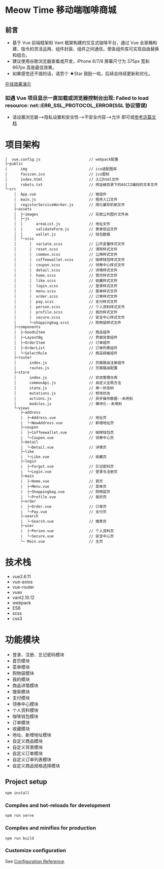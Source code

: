 # Meow Time 移动端咖啡商城

## 前言

- 基于 Vue 前端框架和 Vant 框架构建的交互式咖啡平台，通过 Vue 全家桶构建、指令的灵活运用、组件封装、组件之间通信，使各组件库可实现自由替换和组合。
- 建议使用谷歌浏览器查看或开发，iPhone 6/7/8 屏幕尺寸为 375px 宽和 667px 高是最佳效果。
- 如果感觉还不错的话，请赏个 ★Star 鼓励一哈，后续会持续更新和优化。

<a href="https://dcanmera.github.io/meowtime/" target="_blank">在线效果演示</a>

### 如遇 Vue 项目显示一直加载或浏览器控制台出现: Failed to load resource: net::ERR_SSL_PROTOCOL_ERROR(SSL 协议错误)

- 请设置浏览器-->隐私设置和安全性-->不安全内容-->允许 即可或<a href="https://www.cnblogs.com/wqkeep/p/13748676.html" target="_blank">参考这篇文档</a>

# 项目架构

```
│  vue.config.js                      // webpack配置
├─public
|      img                            // ico适配图库
│      favicon.ico                    // ico图标
│      index.html                     // 入口html文件
│      robots.txt                     // 网站根目录下的ASCII编码的文本文件
└─src
    │  App.vue                        // 根组件
    │  main.js                        // 程序入口文件
    │  registerServiceWorker.js       // 简化缓存机制文件
    ├─assets
    │  ├─images                       // 存放公共图片文件夹
    │  ├─js
    │  │      areaList.js             // 地址文件
    │  │      validateForm.js         // 表单验证文件
    │  │      wallet.js               // 钱包数据
    │  └─scss
    │      │  variate.scss            // 公共变量样式文件
    │      │  reset.scss              // 清除样式文件
    │      │  common.scss             // 公用样式文件
    │      │  coffeewallet.scss       // 咖啡钱包样式文件
    │      │  coupon.scss             // 领券中心样式文件
    │      │  detail.scss             // 详情样式文件
    │      │  home.scss               // 首页样式文件
    │      │  like.scss               // 收藏样式文件
    │      │  login.scss              // 登录样式文件
    │      │  menu.scss               // 菜单样式文件
    │      │  order.scss              // 订单样式文件
    │      │  pay.scss                // 支付样式文件
    │      │  person.scss             // 个人资料样式文件
    │      │  profile.scss            // 我的样式文件
    │      │  secure.scss             // 安全中心样式文件
    │      └─shoppingbag.scss         // 购物袋样式文件
    ├─components
    │  ├─GoodsItem                    // 商品组件
    │  ├─LayoutBg                     // 界面背景组件
    │  ├─OrderItem                    // 订单组件
    │  ├─OrderList                    // 订单列表组件
    │  └─SelectRule                   // 商品规格组件
    ├─router
    │      index.js                   // 页面路由注册组件
    │      routes.js                  // 页面路由配置
    ├─store
    │      index.js                   // 状态管理仓库
    │      commonApi.js               // 自定义全局方法
    │      state.js                   // 单一状态树
    │      mutations.js               // 修改状态
    │      actions.js                 // 异步操作数据--未用到
    │      modules.js                 // 模块化--未用到
    └─views
       ├─address
       |  ├─Address.vue               // 地址页
       |  └─NewAddress.vue            // 新增地址页
       ├─coupon
       |  ├─Coffeewallet.vue          // 咖啡钱包页
       |  └─Coupon.vue                // 领券中心页
       ├─detail
       |  └─Detail.vue                // 详情页
       ├─like
       |  └─Like.vue                  // 收藏页
       ├─login
       |  ├─Forgot.vue                // 忘记密码页
       |  └─Login.vue                 // 登录与注册页
       ├─main
       |  ├─Home.vue                  // 首页
       |  ├─Menu.vue                  // 菜单页
       |  ├─Shoppingbag.vue           // 购物袋页
       |  └─Profile.vue               // 我的页
       ├─order
       |  ├─Order.vue                 // 订单页
       |  └─Pay.vue                   // 支付页
       ├─search
       |  └─Search.vue                // 搜索页
       ├─user
       |  ├─Person.vue                // 个人资料页
       |  └─Secure.vue                // 安全中心页
       └─ Main.vue                    // 主页
```

# 技术栈

- vue2.6.11
- vue-axios
- vue-router
- vuex
- vant2.10.12
- webpack
- ES6
- scss
- css3

# 功能模块

- 登录、注册、忘记密码模块
- 首页模块
- 菜单模块
- 购物袋模块
- 我的模块
- 商品详情模块
- 搜索模块
- 支付模块
- 领券中心模块
- 个人资料模块
- 咖啡钱包模块
- 订单模块
- 收藏模块
- 地址、新增地址模块
- 自定义商品模块
- 自定义背景模块
- 自定义订单模块
- 自定义订单列表模块
- 自定义商品规格选择模块

## Project setup

```
npm install
```

### Compiles and hot-reloads for development

```
npm run serve
```

### Compiles and minifies for production

```
npm run build
```

### Customize configuration

See [Configuration Reference](https://cli.vuejs.org/config/).
